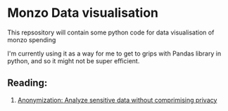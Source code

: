 # Monzo Data visualisation

This repsository will contain some python code for data visualisation of monzo spending

I'm currently using it as a way for me to get to grips with Pandas library
in python, and so it might not be super efficient.


## Reading:

1. [Anonymization: Analyze sensitive data without comprimising privacy](https://blogs.sap.com/2017/11/10/anonymization-analyze-sensitive-data-without-compromising-privacy/)
